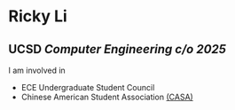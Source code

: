 # Ricky Li
## UCSD *Computer Engineering c/o 2025*


I am involved in 
* ECE Undergraduate Student Council
* Chinese American Student Association [(CASA)](https://www.casaucsd.com/board-members)

